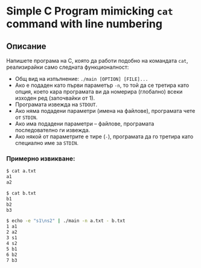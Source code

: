 # Simple C Program mimicking `cat` command with line numbering

## Описание

Напишете програма на C, която да работи подобно на командата `cat`, реализирайки само следната функционалност:

- Общ вид на изпълнение: `./main [OPTION] [FILE]...`
- Ако е подаден като първи параметър `-n`, то той да се третира като опция, което кара програмата ви да номерира (глобално) всеки изходен ред (започвайки от 1).
- Програмата извежда на `STDOUT`.
- Ако няма подадени параметри (имена на файлове), програмата чете от `STDIN`.
- Ако има подадени параметри – файлове, програмата последователно ги извежда.
- Ако някой от параметрите е тире (`-`), програмата да го третира като специално име за `STDIN`.

### Примерно извикване:

```bash
$ cat a.txt
a1
a2

$ cat b.txt
b1
b2
b3

$ echo -e "s1\ns2" | ./main -n a.txt - b.txt
1 a1
2 a2
3 s1
4 s2
5 b1
6 b2
7 b3
